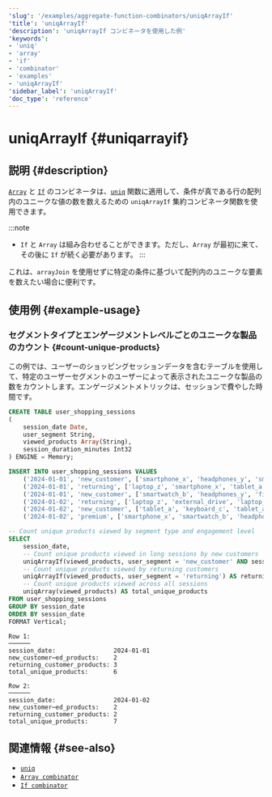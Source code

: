 ```yaml
---
'slug': '/examples/aggregate-function-combinators/uniqArrayIf'
'title': 'uniqArrayIf'
'description': 'uniqArrayIf コンビネータを使用した例'
'keywords':
- 'uniq'
- 'array'
- 'if'
- 'combinator'
- 'examples'
- 'uniqArrayIf'
'sidebar_label': 'uniqArrayIf'
'doc_type': 'reference'
---
```



# uniqArrayIf {#uniqarrayif}

## 説明 {#description}

[`Array`](/sql-reference/aggregate-functions/combinators#-array) と [`If`](/sql-reference/aggregate-functions/combinators#-if) のコンビネータは、[`uniq`](/sql-reference/aggregate-functions/reference/uniq) 関数に適用して、条件が真である行の配列内のユニークな値の数を数えるための `uniqArrayIf` 集約コンビネータ関数を使用できます。

:::note
- `If` と `Array` は組み合わせることができます。ただし、`Array` が最初に来て、その後に `If` が続く必要があります。
:::

これは、`arrayJoin` を使用せずに特定の条件に基づいて配列内のユニークな要素を数えたい場合に便利です。

## 使用例 {#example-usage}

### セグメントタイプとエンゲージメントレベルごとのユニークな製品のカウント {#count-unique-products}

この例では、ユーザーのショッピングセッションデータを含むテーブルを使用して、特定のユーザーセグメントのユーザーによって表示されたユニークな製品の数をカウントします。エンゲージメントメトリックは、セッションで費やした時間です。

```sql title="Query"
CREATE TABLE user_shopping_sessions
(
    session_date Date,
    user_segment String,
    viewed_products Array(String),
    session_duration_minutes Int32
) ENGINE = Memory;

INSERT INTO user_shopping_sessions VALUES
    ('2024-01-01', 'new_customer', ['smartphone_x', 'headphones_y', 'smartphone_x'], 12),
    ('2024-01-01', 'returning', ['laptop_z', 'smartphone_x', 'tablet_a'], 25),
    ('2024-01-01', 'new_customer', ['smartwatch_b', 'headphones_y', 'fitness_tracker'], 8),
    ('2024-01-02', 'returning', ['laptop_z', 'external_drive', 'laptop_z'], 30),
    ('2024-01-02', 'new_customer', ['tablet_a', 'keyboard_c', 'tablet_a'], 15),
    ('2024-01-02', 'premium', ['smartphone_x', 'smartwatch_b', 'headphones_y'], 22);

-- Count unique products viewed by segment type and engagement level
SELECT 
    session_date,
    -- Count unique products viewed in long sessions by new customers
    uniqArrayIf(viewed_products, user_segment = 'new_customer' AND session_duration_minutes > 10) AS new_customer_engaged_products,
    -- Count unique products viewed by returning customers
    uniqArrayIf(viewed_products, user_segment = 'returning') AS returning_customer_products,
    -- Count unique products viewed across all sessions
    uniqArray(viewed_products) AS total_unique_products
FROM user_shopping_sessions
GROUP BY session_date
ORDER BY session_date
FORMAT Vertical;
```

```response title="Response"
Row 1:
──────
session_date:                2024-01-01
new_customer⋯ed_products:    2
returning_customer_products: 3
total_unique_products:       6

Row 2:
──────
session_date:                2024-01-02
new_customer⋯ed_products:    2
returning_customer_products: 2
total_unique_products:       7
```

## 関連情報 {#see-also}
- [`uniq`](/sql-reference/aggregate-functions/reference/uniq)
- [`Array combinator`](/sql-reference/aggregate-functions/combinators#-array)
- [`If combinator`](/sql-reference/aggregate-functions/combinators#-if)
